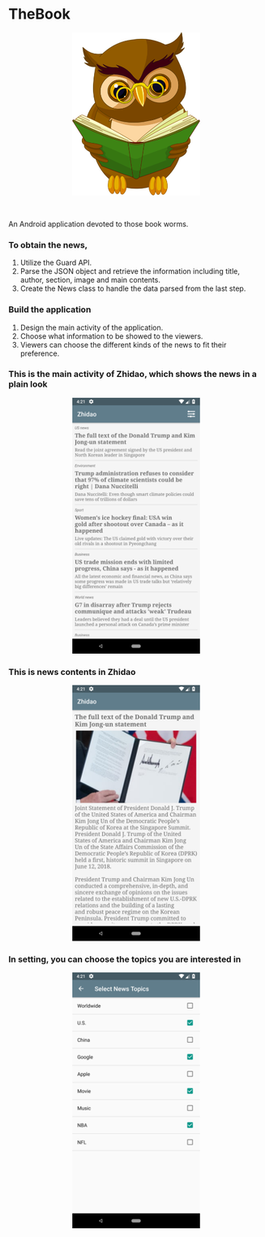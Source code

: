 # TheBook
<p align="center">  <img src="https://github.com/BMDroid/Thebook/blob/master/screenShots/icon.png" width="50%">
</p>                                                                                                
<br/>

An Android application devoted to those book worms.

### To obtain the news,

1. Utilize the Guard API.
2. Parse the JSON object and retrieve the information including title, author, section, image and main contents.
3. Create the News class to handle the data parsed from the last step.

### Build the application

1. Design the main activity of the application.
2. Choose what information to be showed to the viewers.
3. Viewers can choose the different kinds of the news to fit their preference.

### This is the main activity of Zhidao, which shows the news in a plain look

<p align="center">  <img src="https://github.com/BMDroid/Zhidao/blob/master/screenShots/list.png" width="50%">
</p>                                                                                                

### This is news contents in Zhidao

<p align="center">  <img src="https://github.com/BMDroid/Zhidao/blob/master/screenShots/content.png" width="50%">
</p>                                                                                                

### In setting, you can choose the topics you are interested in

<p align="center">  <img src="https://github.com/BMDroid/Zhidao/blob/master/screenShots/setting.png" width="50%">
</p>                                